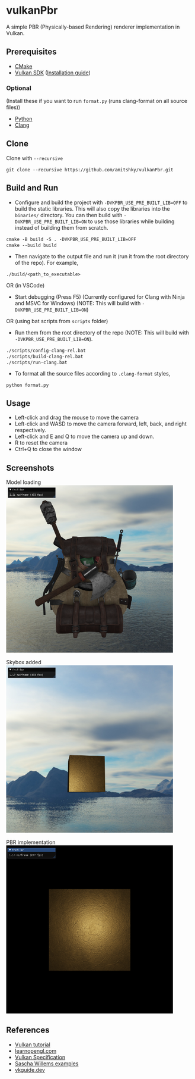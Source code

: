 # vulkanPbr
A simple PBR (Physically-based Rendering) renderer implementation in Vulkan.


## Prerequisites
* [CMake](https://cmake.org/download/)
* [Vulkan SDK](https://vulkan.lunarg.com/sdk/home) ([Installation guide](https://vulkan.lunarg.com/doc/sdk/latest/windows/getting_started.html))

### Optional
(Install these if you want to run `format.py` (runs clang-format on all source files))
* [Python](https://www.python.org/downloads/)
* [Clang](https://releases.llvm.org/download.html)


## Clone
Clone with `--recursive`
```
git clone --recursive https://github.com/amitshky/vulkanPbr.git
```


## Build and Run
* Configure and build the project with `-DVKPBR_USE_PRE_BUILT_LIB=OFF` to build the static libraries. This will also copy the libraries into the `binaries/` directory. You can then build with `-DVKPBR_USE_PRE_BUILT_LIB=ON` to use those libraries while building instead of building them from scratch.
```
cmake -B build -S . -DVKPBR_USE_PRE_BUILT_LIB=OFF
cmake --build build
```
* Then navigate to the output file and run it (run it from the root directory of the repo). For example,
```
./build/<path_to_executable>
```

OR (in VSCode)

* Start debugging (Press F5) (Currently configured for Clang with Ninja and MSVC for Windows) (NOTE: This will build with `-DVKPBR_USE_PRE_BUILT_LIB=ON`)

OR (using bat scripts from `scripts` folder)

* Run them from the root directory of the repo (NOTE: This will build with `-DVKPBR_USE_PRE_BUILT_LIB=ON`).
```
./scripts/config-clang-rel.bat
./scripts/build-clang-rel.bat
./scripts/run-clang.bat
```

* To format all the source files according to `.clang-format` styles,
```
python format.py
```


## Usage
* Left-click and drag the mouse to move the camera
* Left-click and WASD to move the camera forward, left, back, and right respectively.
* Left-click and E and Q to move the camera up and down.
* R to reset the camera
* Ctrl+Q to close the window


## Screenshots

Model loading\
<img src="img/model.png" width=450>

Skybox added\
<img src="img/skybox.png" width=450>

PBR implementation\
<img src="img/pbr.png" width=450>


## References
* [Vulkan tutorial](https://vulkan-tutorial.com/)
* [learnopengl.com](https://learnopengl.com/)
* [Vulkan Specification](https://registry.khronos.org/vulkan/specs/1.3-extensions/pdf/vkspec.pdf)
* [Sascha Willems examples](https://github.com/SaschaWillems/Vulkan)
* [vkguide.dev](https://vkguide.dev/)

